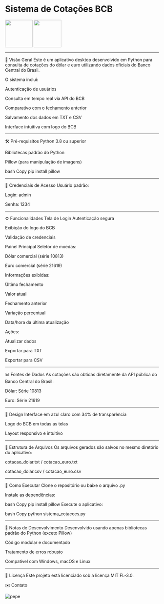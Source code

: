 # Sistema de Cotações BCB

<img src="https://github.com/user-attachments/assets/fa8327ea-b037-4334-9b23-98178193ef6e" width="90" />
<img src="https://github.com/user-attachments/assets/5d9e43ee-019a-45bd-9273-b283262c977b" width="90" />

---

📌 Visão Geral
Este é um aplicativo desktop desenvolvido em Python para consulta de cotações do dólar e euro utilizando dados oficiais do Banco Central do Brasil. 

O sistema inclui:

Autenticação de usuários

Consulta em tempo real via API do BCB

Comparativo com o fechamento anterior

Salvamento dos dados em TXT e CSV

Interface intuitiva com logo do BCB

---

🛠️ Pré-requisitos
Python 3.8 ou superior

Bibliotecas padrão do Python

Pillow (para manipulação de imagens)

bash
Copy
pip install pillow

---

🔐 Credenciais de Acesso
Usuário padrão:

Login: admin

Senha: 1234

---

⚙️ Funcionalidades
Tela de Login
Autenticação segura

Exibição do logo do BCB

Validação de credenciais

Painel Principal
Seletor de moedas:

Dólar comercial (série 10813)

Euro comercial (série 21619)

Informações exibidas:

Último fechamento

Valor atual

Fechamento anterior

Variação percentual

Data/hora da última atualização

Ações:

Atualizar dados

Exportar para TXT

Exportar para CSV

---

📊 Fontes de Dados
As cotações são obtidas diretamente da API pública do Banco Central do Brasil:

Dólar: Série 10813

Euro: Série 21619

---

🎨 Design
Interface em azul claro com 34% de transparência

Logo do BCB em todas as telas

Layout responsivo e intuitivo

---

📁 Estrutura de Arquivos
Os arquivos gerados são salvos no mesmo diretório do aplicativo:

cotacao_dolar.txt / cotacao_euro.txt

cotacao_dolar.csv / cotacao_euro.csv

---

🚀 Como Executar
Clone o repositório ou baixe o arquivo .py

Instale as dependências:

bash
Copy
pip install pillow
Execute o aplicativo:

bash
Copy
python sistema_cotacoes.py

---

📝 Notas de Desenvolvimento
Desenvolvido usando apenas bibliotecas padrão do Python (exceto Pillow)

Código modular e documentado

Tratamento de erros robusto

Compatível com Windows, macOS e Linux

---

📜 Licença
Este projeto está licenciado sob a licença MIT FL-3.0.

✉️ Contato

![pepe](https://github.com/user-attachments/assets/f2245289-602b-4515-a818-a472f93839f7)
